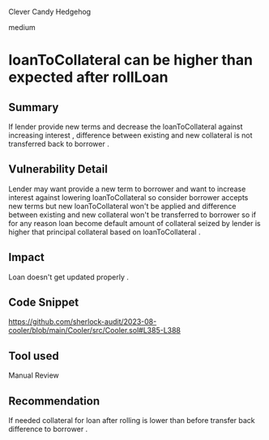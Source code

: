 Clever Candy Hedgehog

medium

# loanToCollateral can be higher than expected after rollLoan
## Summary
If lender provide new terms and decrease the loanToCollateral against increasing interest , difference between existing and new collateral is not transferred back to borrower . 
## Vulnerability Detail
Lender may want provide a new term to borrower and want to increase interest against lowering loanToCollateral so consider borrower accepts new terms but new loanToCollateral won't be applied and difference between existing and new collateral won't be transferred to borrower so if for any reason loan become default amount of collateral seized by lender is higher that principal collateral based on loanToCollateral . 
## Impact
Loan doesn't get updated properly . 
## Code Snippet
https://github.com/sherlock-audit/2023-08-cooler/blob/main/Cooler/src/Cooler.sol#L385-L388
## Tool used

Manual Review

## Recommendation
If needed collateral  for loan after rolling is lower than before transfer back difference to borrower . 